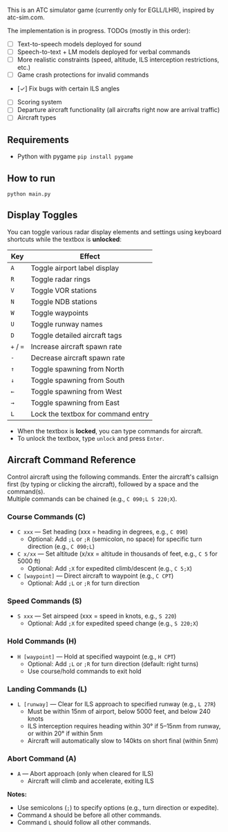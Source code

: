 This is an ATC simulator game (currently only for EGLL/LHR), inspired by atc-sim.com.

The implementation is in progress. TODOs (mostly in this order):
- [ ] Text-to-speech models deployed for sound
- [ ] Speech-to-text + LM models deployed for verbal commands
- [ ] More realistic constraints (speed, altitude, ILS interception restrictions, etc.)
- [ ] Game crash protections for invalid commands
- [✓] Fix bugs with certain ILS angles
- [ ] Scoring system
- [ ] Departure aircraft functionality (all aircrafts right now are arrival traffic)
- [ ] Aircraft types

## Requirements
- Python with pygame `pip install pygame`

## How to run
`python main.py`

## Display Toggles

You can toggle various radar display elements and settings using keyboard shortcuts while the textbox is **unlocked**:

| Key         | Effect                                 |
|-------------|----------------------------------------|
| `A`         | Toggle airport label display           |
| `R`         | Toggle radar rings                     |
| `V`         | Toggle VOR stations                    |
| `N`         | Toggle NDB stations                    |
| `W`         | Toggle waypoints                       |
| `U`         | Toggle runway names                    |
| `D`         | Toggle detailed aircraft tags          |
| `+` / `=`   | Increase aircraft spawn rate           |
| `-`         | Decrease aircraft spawn rate           |
| `↑`         | Toggle spawning from North             |
| `↓`         | Toggle spawning from South             |
| `←`         | Toggle spawning from West              |
| `→`         | Toggle spawning from East              |
| `L`         | Lock the textbox for command entry     |

- When the textbox is **locked**, you can type commands for aircraft.
- To unlock the textbox, type `unlock` and press `Enter`.

## Aircraft Command Reference

Control aircraft using the following commands. Enter the aircraft's callsign first (by typing or clicking the aircraft), followed by a space and the command(s).  
Multiple commands can be chained (e.g., `C 090;L S 220;X`).

### Course Commands (C)
- `C xxx` — Set heading (xxx = heading in degrees, e.g., `C 090`)
  - Optional: Add `;L` or `;R` (semicolon, no space) for specific turn direction (e.g., `C 090;L`)
- `C x/xx` — Set altitude (x/xx = altitude in thousands of feet, e.g., `C 5` for 5000 ft)
  - Optional: Add `;X` for expedited climb/descent (e.g., `C 5;X`)
- `C [waypoint]` — Direct aircraft to waypoint (e.g., `C CPT`)
  - Optional: Add `;L` or `;R` for turn direction

### Speed Commands (S)
- `S xxx` — Set airspeed (xxx = speed in knots, e.g., `S 220`)
  - Optional: Add `;X` for expedited speed change (e.g., `S 220;X`)

### Hold Commands (H)
- `H [waypoint]` — Hold at specified waypoint (e.g., `H CPT`)
  - Optional: Add `;L` or `;R` for turn direction (default: right turns)
  - Use course/hold commands to exit hold

### Landing Commands (L)
- `L [runway]` — Clear for ILS approach to specified runway (e.g., `L 27R`)
  - Must be within 15nm of airport, below 5000 feet, and below 240 knots
  - ILS interception requires heading within 30° if 5–15nm from runway, or within 20° if within 5nm
  - Aircraft will automatically slow to 140kts on short final (within 5nm)

### Abort Command (A)
- `A` — Abort approach (only when cleared for ILS)
  - Aircraft will climb and accelerate, exiting ILS

**Notes:**
- Use semicolons (`;`) to specify options (e.g., turn direction or expedite).
- Command `A` should be before all other commands.
- Command `L` should follow all other commands.
